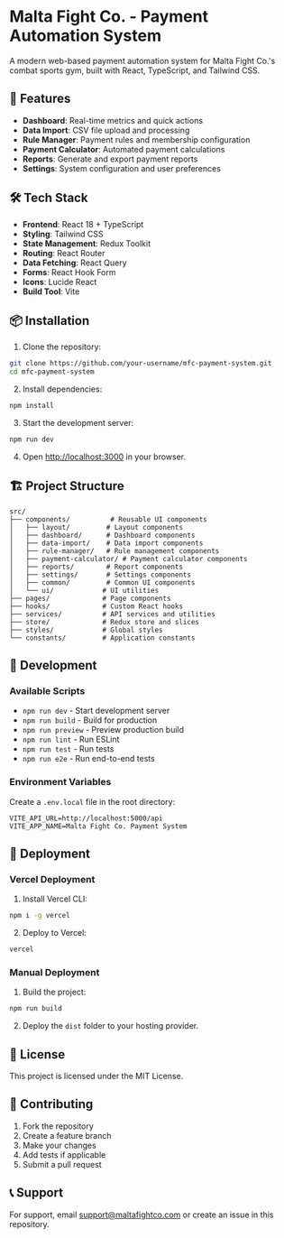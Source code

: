 # Malta Fight Co. - Payment Automation System

A modern web-based payment automation system for Malta Fight Co.'s combat sports gym, built with React, TypeScript, and Tailwind CSS.

## 🚀 Features

- **Dashboard**: Real-time metrics and quick actions
- **Data Import**: CSV file upload and processing
- **Rule Manager**: Payment rules and membership configuration
- **Payment Calculator**: Automated payment calculations
- **Reports**: Generate and export payment reports
- **Settings**: System configuration and user preferences

## 🛠 Tech Stack

- **Frontend**: React 18 + TypeScript
- **Styling**: Tailwind CSS
- **State Management**: Redux Toolkit
- **Routing**: React Router
- **Data Fetching**: React Query
- **Forms**: React Hook Form
- **Icons**: Lucide React
- **Build Tool**: Vite

## 📦 Installation

1. Clone the repository:
```bash
git clone https://github.com/your-username/mfc-payment-system.git
cd mfc-payment-system
```

2. Install dependencies:
```bash
npm install
```

3. Start the development server:
```bash
npm run dev
```

4. Open [http://localhost:3000](http://localhost:3000) in your browser.

## 🏗 Project Structure

```
src/
├── components/          # Reusable UI components
│   ├── layout/         # Layout components
│   ├── dashboard/      # Dashboard components
│   ├── data-import/    # Data import components
│   ├── rule-manager/   # Rule management components
│   ├── payment-calculator/ # Payment calculator components
│   ├── reports/        # Report components
│   ├── settings/       # Settings components
│   ├── common/         # Common UI components
│   └── ui/            # UI utilities
├── pages/             # Page components
├── hooks/             # Custom React hooks
├── services/          # API services and utilities
├── store/             # Redux store and slices
├── styles/            # Global styles
└── constants/         # Application constants
```

## 🔧 Development

### Available Scripts

- `npm run dev` - Start development server
- `npm run build` - Build for production
- `npm run preview` - Preview production build
- `npm run lint` - Run ESLint
- `npm run test` - Run tests
- `npm run e2e` - Run end-to-end tests

### Environment Variables

Create a `.env.local` file in the root directory:

```env
VITE_API_URL=http://localhost:5000/api
VITE_APP_NAME=Malta Fight Co. Payment System
```

## 🚀 Deployment

### Vercel Deployment

1. Install Vercel CLI:
```bash
npm i -g vercel
```

2. Deploy to Vercel:
```bash
vercel
```

### Manual Deployment

1. Build the project:
```bash
npm run build
```

2. Deploy the `dist` folder to your hosting provider.

## 📝 License

This project is licensed under the MIT License.

## 🤝 Contributing

1. Fork the repository
2. Create a feature branch
3. Make your changes
4. Add tests if applicable
5. Submit a pull request

## 📞 Support

For support, email support@maltafightco.com or create an issue in this repository. 